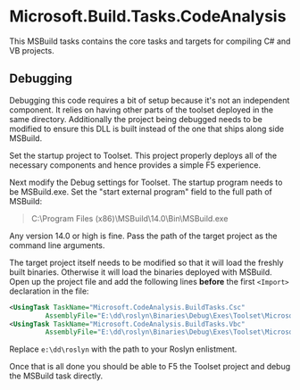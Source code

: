 # Microsoft.Build.Tasks.CodeAnalysis

This MSBuild tasks contains the core tasks and targets for compiling C# and VB projects.  

## Debugging

Debugging this code requires a bit of setup because it's not an independent component.  It relies on having other parts of the toolset deployed in the same directory.  Additionally the project being debugged needs to be modified to ensure this DLL is built instead of the one that ships along side MSBuild.  

Set the startup project to Toolset.  This project properly deploys all of the necessary components and hence provides a simple F5 experience.

Next modify the Debug settings for Toolset.  The startup program needs to be MSBuild.exe.  Set the "start external program" field to the full path of MSBuild:

> C:\Program Files (x86)\MSBuild\14.0\Bin\MSBuild.exe

Any version 14.0 or high is fine.  Pass the path of the target project as the command line arguments.

The target project itself needs to be modified so that it will load the freshly built binaries.  Otherwise it will load the binaries deployed with MSBuild.  Open up the project file and add the following lines **before** the first `<Import>` declaration in the file:

``` xml
<UsingTask TaskName="Microsoft.CodeAnalysis.BuildTasks.Csc"
         AssemblyFile="E:\dd\roslyn\Binaries\Debug\Exes\Toolset\Microsoft.Build.Tasks.CodeAnalysis.dll" />
<UsingTask TaskName="Microsoft.CodeAnalysis.BuildTasks.Vbc"
         AssemblyFile="E:\dd\roslyn\Binaries\Debug\Exes\Toolset\Microsoft.Build.Tasks.CodeAnalysis.dll" />
```

Replace `e:\dd\roslyn` with the path to your Roslyn enlistment.

Once that is all done you should be able to F5 the Toolset project and debug the MSBuild task directly.






